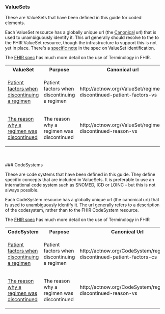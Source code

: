 ### ValueSets

These are ValueSets that have been defined in this guide for coded elements. 

Each ValueSet resource has a globally unique url (the [Canonical](http://hl7.org/fhir/references.html#canonical) url) that is used to unambiguously identify it. 
This url generally should resolve to the to the FHIR ValueSet resource, though the infrastructure 
to support this is not yet in place. There's a [specific note](http://hl7.org/fhir/valueset.html#ident) in the spec on ValueSet identification.

The [FHIR spec](http://hl7.org/fhir/terminology-module.html) has much more detail on the use of Terminology in FHIR.


<table class='table table-bordered table-condensed'>
<tr><th>ValueSet</th><th>Purpose</th><th>Canonical url</th></tr>
<tr><td width='20%'><a href='ValueSet-regimen-discontinued-patient-factors.html'>Patient factors when discontinuing a regimen</a></td><td><p>Patient factors when discontinuing a regimen</p></td><td>http://actnow.org/ValueSet/regimen-discontinued-patient-factors-vs</td></tr>
<tr><td width='20%'><a href='ValueSet-regimen-discontinued-reason.html'>The reason why a regimen was discontinued</a></td><td><p>The reason why a regimen was discontinued</p></td><td>http://actnow.org/ValueSet/regimen-discontinued-reason-vs</td></tr>
</table>
<br/><br/>
### CodeSystems

These are code systems that have been defined in this guide. They define specific concepts that are included in ValueSets. It is preferable to use an international code system such as SNOMED, ICD or LOINC - but this is not always possible.

Each CodeSystem resource has a globally unique url (the canonical url) that is used to unambiguously identify it. The url generally refers to a description of the codesystem, rather than to the FHIR CodeSystem resource.

The [FHIR spec](http://hl7.org/fhir/terminology-module.html) has much more detail on the use of Terminology in FHIR

<table class='table table-bordered table-condensed'>
<tr><th>CodeSystem</th><th>Purpose</th><th>Canonical Url</th></tr>
<tr><td width='20%'><a href='CodeSystem-regimen-discontinued-patient-factors.html'>Patient factors when discontinuing a regimen</a></td><td><p>Patient factors when discontinuing a regimen</p></td><td>http://actnow.org/CodeSystem/regimen-discontinued-patient-factors-cs</td></tr>
<tr><td width='20%'><a href='CodeSystem-regimen-discontinued-reason.html'>The reason why a regimen was discontinued</a></td><td><p>The reason why a regimen was discontinued</p></td><td>http://actnow.org/CodeSystem/regimen-discontinued-reason-vs</td></tr>
</table>